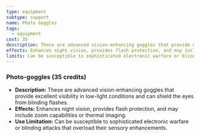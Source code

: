 ```yaml
---
type: equipment
subtype: support
name: Photo Goggles
tags:
  - equipment
cost: 35
description: These are advanced vision-enhancing goggles that provide excellent visibility in low-light conditions and can shield the eyes from blinding flashes.
effects: Enhances night vision, provides flash protection, and may include zoom capabilities or thermal imaging.
limits: Can be susceptible to sophisticated electronic warfare or blinding attacks that overload their sensory enhancements.
---
```

### Photo-goggles (35 credits)

- **Description:** These are advanced vision-enhancing goggles that provide excellent visibility in low-light conditions and can shield the eyes from blinding flashes.
- **Effects:** Enhances night vision, provides flash protection, and may include zoom capabilities or thermal imaging.
- **Use Limitation:** Can be susceptible to sophisticated electronic warfare or blinding attacks that overload their sensory enhancements.